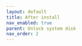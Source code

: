 ```yaml
---
layout: default
title: After install
nav_enabled: true
parent: Unlock system disk
nav_order: 2
---
```

